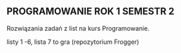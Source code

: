 ## PROGRAMOWANIE ROK 1 SEMESTR 2 


Rozwiązania zadań z list na kurs Programowanie.


listy 1 -6, lista 7 to gra (repozytorium Frogger)
